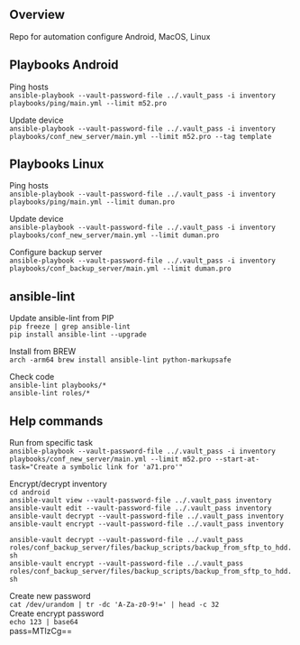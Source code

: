 ## Overview
Repo for automation configure Android, MacOS, Linux  

## Playbooks Android
Ping hosts  
`ansible-playbook --vault-password-file ../.vault_pass -i inventory playbooks/ping/main.yml --limit m52.pro`  

Update device  
`ansible-playbook --vault-password-file ../.vault_pass -i inventory playbooks/conf_new_server/main.yml --limit m52.pro --tag template`  

## Playbooks Linux
Ping hosts  
`ansible-playbook --vault-password-file ../.vault_pass -i inventory playbooks/ping/main.yml --limit duman.pro`  

Update device  
`ansible-playbook --vault-password-file ../.vault_pass -i inventory playbooks/conf_new_server/main.yml --limit duman.pro`  

Configure backup server  
`ansible-playbook --vault-password-file ../.vault_pass -i inventory playbooks/conf_backup_server/main.yml --limit duman.pro`  

## ansible-lint
Update ansible-lint from PIP  
`pip freeze | grep ansible-lint`  
`pip install ansible-lint --upgrade`  

Install from BREW  
`arch -arm64 brew install ansible-lint python-markupsafe`  

Check code  
`ansible-lint playbooks/*`  
`ansible-lint roles/*`  

## Help commands
Run from specific task  
`ansible-playbook --vault-password-file ../.vault_pass -i inventory playbooks/conf_new_server/main.yml --limit m52.pro --start-at-task="Create a symbolic link for 'a71.pro'"`

Encrypt/decrypt inventory  
`cd android`  
`ansible-vault view --vault-password-file ../.vault_pass inventory`  
`ansible-vault edit --vault-password-file ../.vault_pass inventory`  
`ansible-vault decrypt --vault-password-file ../.vault_pass inventory`  
`ansible-vault encrypt --vault-password-file ../.vault_pass inventory`  

`ansible-vault decrypt --vault-password-file ../.vault_pass roles/conf_backup_server/files/backup_scripts/backup_from_sftp_to_hdd.sh`  
`ansible-vault encrypt --vault-password-file ../.vault_pass roles/conf_backup_server/files/backup_scripts/backup_from_sftp_to_hdd.sh`  

Create new password  
`cat /dev/urandom | tr -dc 'A-Za-z0-9!=' | head -c 32`  
Create encrypt password  
`echo 123 | base64`  
pass=MTIzCg==  
